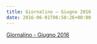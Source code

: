 ```yaml
---
title: Giornalino – Giugno 2016
date: 2016-06-01T06:58:26+00:00
---
```

[Giornalino - Giugno 2016](http://www.basketgardolo.it/wp-content/uploads/2016/06/giornalino-giugno2016.pdf)
